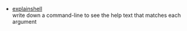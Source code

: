 * <a href="https://explainshell.com/">explainshell</a><br>
write down a command-line to see the help text that matches each argument

